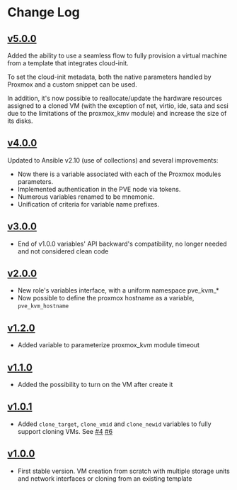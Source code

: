 # Change Log

## [v5.0.0](https://github.com/UdelaRInterior/ansible-role-proxmox-create-kvm/tree/v5.0.0)

Added the ability to use a seamless flow to fully provision a virtual machine from a template that integrates cloud-init.

To set the cloud-init metadata, both the native parameters handled by Proxmox and a custom snippet can be used.

In addition, it's now possible to reallocate/update the hardware resources assigned to a cloned VM (with the exception of net, virtio, ide, sata and scsi due to the limitations of the proxmox_kmv module) and increase the size of its disks.

## [v4.0.0](https://github.com/UdelaRInterior/ansible-role-proxmox-create-kvm/tree/v4.0.0)

Updated to Ansible v2.10 (use of collections) and several improvements:
* Now there is a variable associated with each of the Proxmox modules parameters.
* Implemented authentication in the PVE node via tokens.
* Numerous variables renamed to be mnemonic.
* Unification of criteria for variable name prefixes.

## [v3.0.0](https://github.com/UdelaRInterior/ansible-role-proxmox-create-kvm/tree/v3.0.0)

* End of v1.0.0 variables' API backward's compatibility, no longer needed and not considered clean code

## [v2.0.0](https://github.com/UdelaRInterior/ansible-role-proxmox-create-kvm/tree/v2.0.0)

* New role's variables interface, with a uniform namespace pve_kvm_*
* Now possible to define the proxmox hostname as a variable, `pve_kvm_hostname`

## [v1.2.0](https://github.com/UdelaRInterior/ansible-role-proxmox-create-kvm/tree/v1.2.0)

* Added variable to parameterize proxmox_kvm module timeout

## [v1.1.0](https://github.com/UdelaRInterior/ansible-role-proxmox-create-kvm/tree/v1.1.0)

* Added the possibility to turn on the VM after create it

## [v1.0.1](https://github.com/UdelaRInterior/ansible-role-proxmox-create-kvm/tree/v1.0.1)

* Added `clone_target`, `clone_vmid` and `clone_newid` variables to fully support cloning VMs. See [#4](https://github.com/UdelaRInterior/ansible-role-proxmox-create-kvm/pull/4) [#6](https://github.com/UdelaRInterior/ansible-role-proxmox-create-kvm/pull/6)


## [v1.0.0](https://github.com/UdelaRInterior/ansible-role-proxmox-create-kvm/tree/v1.0.0)

* First stable version. VM creation from scratch with multiple storage units and network interfaces or cloning from an existing template
